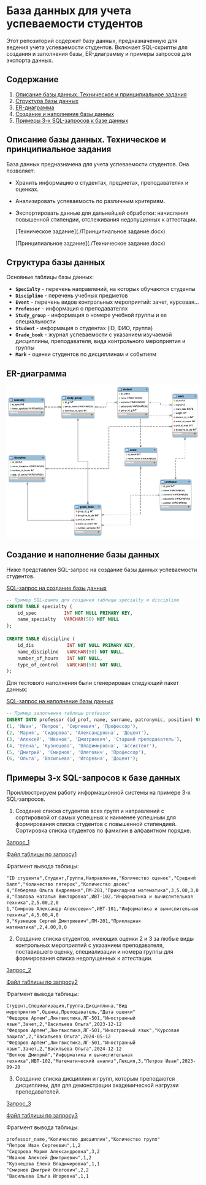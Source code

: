# База данных для учета успеваемости студентов

Этот репозиторий содержит базу данных, предназначенную для ведения учета успеваемости студентов. Включает SQL-скрипты для создания и заполнения базы, ER-диаграмму и примеры запросов для экспорта данных.

## Содержание
1. [Описание базы данных. Техническое и принципиальное задания](#описание-базы-данных-техническое-и-принципиальное-задания)
2. [Структура базы данных](#структура-базы-данных)
3. [ER-диаграмма](#er-диаграмма)
4. [Создание и наполнение базы данных](#создание-и-наполнение-базы-данных)
5. [Примеры 3-х SQL-запросов к базе данных](#примеры-3-х-sql-запросов-к-базе-данных)

## Описание базы данных. Техническое и принципиальное задания
База данных предназначена для учета успеваемости студентов. Она позволяет:
- Хранить информацию о студентах, предметах, преподавателях и оценках.
- Анализировать успеваемость по различным критериям.
- Экспортировать данные для дальнейшей обработки: начисления повышенной стипендии, отслеживания недопущенных к аттестации.
  
  [Техническое задание](./Принципиальное задание.docx)
  
  [Принципиальное задание](./Техническое задание.docx)

## Структура базы данных
Основные таблицы базы данных:
- **`Specialty`** - перечень направлений, на которых обучаются студенты
- **`Discipline`** - перечень учебных предметов
- **`Event`** - перечень видов контрольных мероприятий: зачет, курсовая...
- **`Professor`** - информация о преподавателях
- **`Study_group`** - информация о номере учебной группы и ее специальности
- **`Student`** - информация о студентах (ID, ФИО, группа)
- **`Grade_book`** - журнал успеваемости с указанием изучаемой дисциплины, преподавателя, вида контрольного мероприятия и группы 
- **`Mark`** - оценки студентов по дисциплинам и событиям

## ER-диаграмма
![ER-диаграмма БД](uni_bd.png)

## Создание и наполнение базы данных
Ниже представлен SQL-запрос на создание базы данных успеваемости студентов.

[SQL-запрос на создание базы данных](создание_модели_бд.sql)

```sql
-- Пример SQL-дампа для создания таблицы specialty и discipline
CREATE TABLE specialty (
    id_spec          INT NOT NULL PRIMARY KEY,
    name_specialty   VARCHAR(50) NOT NULL
);

CREATE TABLE discipline (
    id_dis            INT NOT NULL PRIMARY KEY,
    name_discipline   VARCHAR(50) NOT NULL,
    number_of_hours   INT NOT NULL,
    type_of_control   VARCHAR(50) NOT NULL
);
```

Для тестового наполнения были сгенерирован следующий пакет данных:

[SQL-запрос на наполнение базы данных](наполнение_бд.sql)

```sql
-- Пример заполнения таблицы professor
INSERT INTO professor (id_prof, name, surname, patronymic, position) VALUES
(1, 'Иван', 'Петров', 'Сергеевич', 'Профессор'),
(2, 'Мария', 'Сидорова', 'Александровна', 'Доцент'),
(3, 'Алексей', 'Иванов', 'Дмитриевич', 'Старший преподаватель'),
(4, 'Елена', 'Кузнецова', 'Владимировна', 'Ассистент'),
(5, 'Дмитрий', 'Смирнов', 'Олегович', 'Профессор'),
(6, 'Ольга', 'Васильева', 'Игоревна', 'Доцент');
```

## Примеры 3-х SQL-запросов к базе данных
Проиллюстрируем работу информационной системы на примере 3-х SQL-запросов.

1. Создание списка студентов всех групп и направлений с сортировкой от самых успешных к наименее успешным для формирования списка студентов с повышенной стипендией. Сортировка списка студентов по фамилии в алфавитном порядке.

[Запрос_1](запрос_1.sql)

[Файл таблицы по запросу1](запрос_1.csv)

Фрагмент вывода таблицы:
```csv
"ID студента",Студент,Группа,Направление,"Количество оценок","Средний балл","Количество пятерок","Количество двоек"
4,"Лебедева Ольга Андреевна",ПМ-201,"Прикладная математика",3,5.00,3,0
8,"Павлова Наталья Викторовна",ИВТ-102,"Информатика и вычислительная техника",2,5.00,2,0
1,"Смирнов Александр Алексеевич",ИВТ-101,"Информатика и вычислительная техника",4,5.00,4,0
9,"Кузнецов Сергей Дмитриевич",ПМ-201,"Прикладная математика",2,4.00,0,0
```

2. Создание списка студентов, имеющих оценки 2 и 3 за любые виды контрольных мероприятий с указанием преподавателя, поставившего оценку, специализации и номера группы для формирования списка недопущенных к аттестации.

[Запрос_2](запрос_2.sql)

[Файл таблицы по запросу2](запрос_2.csv)

Фрагмент вывода таблицы:
```csv
Студент,Специализация,Группа,Дисциплина,"Вид мероприятия",Оценка,Преподаватель,"Дата оценки"
"Федоров Артем",Лингвистика,ЛГ-501,"Иностранный язык",Зачет,2,"Васильева Ольга",2023-12-12
"Федоров Артем",Лингвистика,ЛГ-501,"Иностранный язык","Курсовая защита",2,"Васильева Ольга",2024-05-12
"Федоров Артем",Лингвистика,ЛГ-501,"Иностранный язык",Зачет,2,"Васильева Ольга",2024-12-12
"Волков Дмитрий","Информатика и вычислительная техника",ИВТ-102,"Математический анализ",Лекция,3,"Петров Иван",2023-09-20
```

3. Создание списка дисциплин и групп, которым преподаются дисциплины, для для демонстрации академической нагрузки преподавателей.
   
[Запрос_3](запрос_4.sql)

[Файл таблицы по запросу3](запрос_4.csv)

Фрагмент вывода таблицы:
```csv
professor_name,"Количество дисциплин","Количество групп"
"Петров Иван Сергеевич",1,2
"Сидорова Мария Александровна",3,2
"Иванов Алексей Дмитриевич",1,2
"Кузнецова Елена Владимировна",1,1
"Смирнов Дмитрий Олегович",2,2
"Васильева Ольга Игоревна",1,1
```
